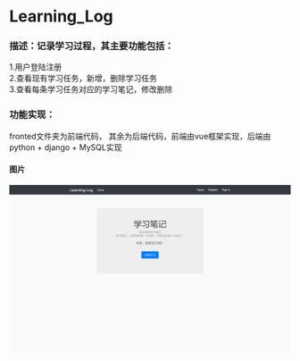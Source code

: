 # Learning_Log
### 描述：记录学习过程，其主要功能包括：  
1.用户登陆注册  
2.查看现有学习任务，新增，删除学习任务  
3.查看每条学习任务对应的学习笔记，修改删除  
### 功能实现：  
fronted文件夹为前端代码， 其余为后端代码，前端由vue框架实现，后端由python + django + MySQL实现 
#### 图片
![Image text](https://github.com/CocoYu319/Learning_Log/blob/master/gitPic/首页.png)



